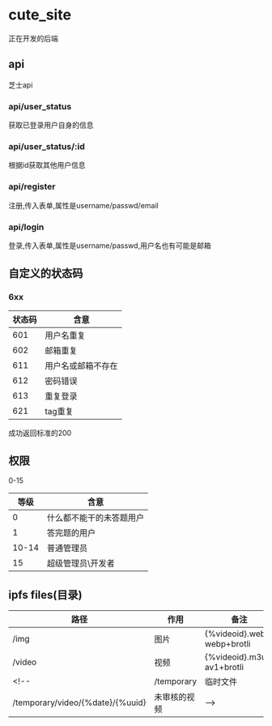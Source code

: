 # cute_site

正在开发的后端

## api

芝士api

### api/user_status

获取已登录用户自身的信息

### api/user_status/:id

根据id获取其他用户信息

### api/register

注册,传入表单,属性是username/passwd/email

### api/login

登录,传入表单,属性是username/passwd,用户名也有可能是邮箱

## 自定义的状态码

### 6xx

|状态码|含意|
|---|---|
|601|用户名重复|
|602|邮箱重复|
|611|用户名或邮箱不存在|
|612|密码错误|
|613|重复登录|
|621|tag重复|

成功返回标准的200

## 权限

0-15

|等级|含意|
|---|---|
|0|什么都不能干的未答题用户
|1|答完题的用户
|10-14|普通管理员|
|15|超级管理员\开发者|

## ipfs files(目录)

|路径|作用|备注
|---|---|---|
|/img|图片|{%videoid}.webp, webp+brotli|
|/video|视频|{%videoid}.m3u8, av1+brotli|
<!-- |/temporary|临时文件|
|/temporary/video/{%date}/{%uuid}|未审核的视频| -->
